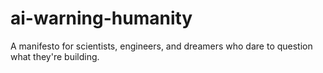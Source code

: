 # ai-warning-humanity
A manifesto for scientists, engineers, and dreamers who dare to question what they're building.
